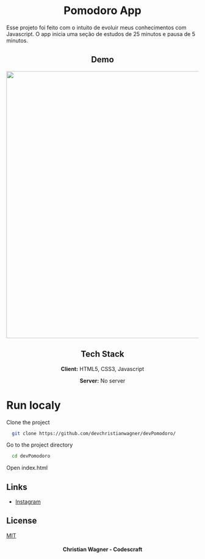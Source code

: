 
<h1 align="center">Pomodoro App</h1>

Esse projeto foi feito com o intuito de evoluir meus conhecimentos com Javascript. O app inicia uma seção de estudos de 25 minutos e pausa de 5 minutos.



<h2 align="center">Demo</h2>

<div align="center">
<img src="https://cdn.discordapp.com/attachments/857822189390135296/1050637324721082368/devPomodoro.gif" width="700px" >
</div>


<h2 align="center">Tech Stack</h2>

<div align="center">

**Client:** HTML5, CSS3, Javascript

**Server:** No server
</div>

###
<h1>Run localy</h1>

Clone the project

```bash
  git clone https://github.com/devchristianwagner/devPomodoro/
```

Go to the project directory

```bash
  cd devPomodoro
```

Open index.html

<h2>Links</h2>

 - [Instagram](https://instagram.com/codescraft)

## License

[MIT](https://choosealicense.com/licenses/mit/)



<h4 align="center">Christian Wagner - Codescraft</h4>

